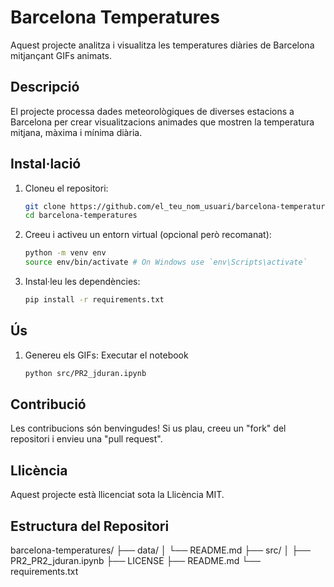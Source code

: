 # Barcelona Temperatures

Aquest projecte analitza i visualitza les temperatures diàries de Barcelona mitjançant GIFs animats.

## Descripció

El projecte processa dades meteorològiques de diverses estacions a Barcelona per crear visualitzacions animades que mostren la temperatura mitjana, màxima i mínima diària.

## Instal·lació

1. Cloneu el repositori:
    ```sh
    git clone https://github.com/el_teu_nom_usuari/barcelona-temperatures.git
    cd barcelona-temperatures
    ```

2. Creeu i activeu un entorn virtual (opcional però recomanat):
    ```sh
    python -m venv env
    source env/bin/activate # On Windows use `env\Scripts\activate`
    ```

3. Instal·leu les dependències:
    ```sh
    pip install -r requirements.txt
    ```

## Ús

1. Genereu els GIFs:
   Executar el notebook
    ```sh
    python src/PR2_jduran.ipynb
    ```
    
## Contribució

Les contribucions són benvingudes! Si us plau, creeu un "fork" del repositori i envieu una "pull request".

## Llicència

Aquest projecte està llicenciat sota la Llicència MIT.

## Estructura del Repositori

barcelona-temperatures/
├── data/
│ └── README.md
├── src/
│ ├── PR2_PR2_jduran.ipynb
├── LICENSE
├── README.md
└── requirements.txt


